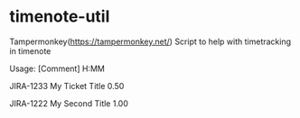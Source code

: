 # timenote-util

Tampermonkey(https://tampermonkey.net/) Script to help with timetracking in timenote


Usage:
[Comment]                     H:MM

JIRA-1233 My Ticket Title     0.50

JIRA-1222 My Second Title     1.00
